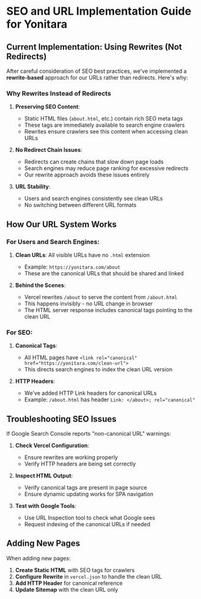 # SEO and URL Implementation Guide for Yonitara

## Current Implementation: Using Rewrites (Not Redirects)

After careful consideration of SEO best practices, we've implemented a **rewrite-based** approach for our URLs rather than redirects. Here's why:

### Why Rewrites Instead of Redirects

1. **Preserving SEO Content**:

   - Static HTML files (`about.html`, etc.) contain rich SEO meta tags
   - These tags are immediately available to search engine crawlers
   - Rewrites ensure crawlers see this content when accessing clean URLs

2. **No Redirect Chain Issues**:

   - Redirects can create chains that slow down page loads
   - Search engines may reduce page ranking for excessive redirects
   - Our rewrite approach avoids these issues entirely

3. **URL Stability**:
   - Users and search engines consistently see clean URLs
   - No switching between different URL formats

## How Our URL System Works

### For Users and Search Engines:

1. **Clean URLs**: All visible URLs have no `.html` extension

   - Example: `https://yonitara.com/about`
   - These are the canonical URLs that should be shared and linked

2. **Behind the Scenes**:
   - Vercel rewrites `/about` to serve the content from `/about.html`
   - This happens invisibly - no URL change in browser
   - The HTML server response includes canonical tags pointing to the clean URL

### For SEO:

1. **Canonical Tags**:

   - All HTML pages have `<link rel="canonical" href="https://yonitara.com/clean-url">`
   - This directs search engines to index the clean URL version

2. **HTTP Headers**:
   - We've added HTTP Link headers for canonical URLs
   - Example: `/about.html` has header `Link: </about>; rel="canonical"`

## Troubleshooting SEO Issues

If Google Search Console reports "non-canonical URL" warnings:

1. **Check Vercel Configuration**:

   - Ensure rewrites are working properly
   - Verify HTTP headers are being set correctly

2. **Inspect HTML Output**:

   - Verify canonical tags are present in page source
   - Ensure dynamic updating works for SPA navigation

3. **Test with Google Tools**:
   - Use URL Inspection tool to check what Google sees
   - Request indexing of the canonical URLs if needed

## Adding New Pages

When adding new pages:

1. **Create Static HTML** with SEO tags for crawlers
2. **Configure Rewrite** in `vercel.json` to handle the clean URL
3. **Add HTTP Header** for canonical reference
4. **Update Sitemap** with the clean URL only
